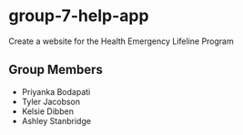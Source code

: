 # group-7-help-app
Create a website for the Health Emergency Lifeline Program

## Group Members
- Priyanka Bodapati
- Tyler Jacobson
- Kelsie Dibben
- Ashley Stanbridge

